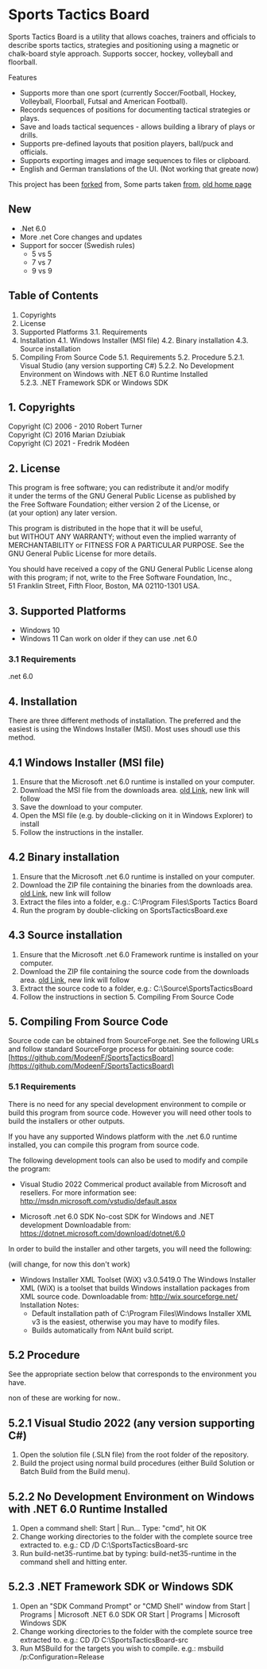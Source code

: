 # Sports Tactics Board
Sports Tactics Board is a utility that allows coaches, trainers and officials to describe sports tactics, strategies and positioning using a magnetic or chalk-board style approach. Supports soccer, hockey, volleyball and floorball.

Features
- Supports more than one sport (currently Soccer/Football, Hockey, Volleyball, Floorball, Futsal and American Football).
- Records sequences of positions for documenting tactical strategies or plays.
- Save and loads tactical sequences - allows building a library of plays or drills.
- Supports pre-defined layouts that position players, ball/puck and officials.
- Supports exporting images and image sequences to files or clipboard.
- English and German translations of the UI. (Not working that greate now)

This project has been [forked](https://sourceforge.net/projects/sportstacticsbd/) from, Some parts taken [from](https://github.com/manio143/SportsTacticsBoard), [old home page](http://sportstacticsbd.sourceforge.net/)

## New
- .Net 6.0
- More .net Core changes and updates
- Support for soccer (Swedish rules)
  - 5 vs 5
  - 7 vs 7
  - 9 vs 9

## Table of Contents
1. Copyrights
2. License
3. Supported Platforms
   3.1. Requirements
4. Installation
   4.1. Windows Installer (MSI file)
   4.2. Binary installation
   4.3. Source installation
5. Compiling From Source Code
   5.1. Requirements
   5.2. Procedure
   5.2.1. Visual Studio (any version supporting C#)
   5.2.2. No Development Environment on Windows with .NET 6.0 Runtime Installed   
   5.2.3. .NET Framework SDK or Windows SDK

## 1. Copyrights
Copyright (C) 2006 - 2010 Robert Turner</br>
Copyright (C) 2016 Marian Dziubiak</br>
Copyright (C) 2021 - Fredrik Modéen</br>

## 2. License
This program is free software; you can redistribute it and/or modify</br>
it under the terms of the GNU General Public License as published by</br>
the Free Software Foundation; either version 2 of the License, or</br>
(at your option) any later version.</br>

This program is distributed in the hope that it will be useful,</br>
but WITHOUT ANY WARRANTY; without even the implied warranty of</br>
MERCHANTABILITY or FITNESS FOR A PARTICULAR PURPOSE. See the</br>
GNU General Public License for more details.</br>

You should have received a copy of the GNU General Public License along</br>
with this program; if not, write to the Free Software Foundation, Inc.,</br>
51 Franklin Street, Fifth Floor, Boston, MA 02110-1301 USA.</br>

## 3. Supported Platforms
- Windows 10
- Windows 11
Can work on older if they can use .net 6.0

### 3.1 Requirements
.net 6.0

## 4. Installation
There are three different methods of installation. The preferred and the easiest is
using the Windows Installer (MSI). Most uses shoudl use this method.

## 4.1 Windows Installer (MSI file)
1. Ensure that the Microsoft .net 6.0 runtime is installed on your computer.
2. Download the MSI file from the downloads area.
   [old Link](http://sportstacticsbd.sourceforge.net/downloads.php), new link will follow
3. Save the download to your computer.
4. Open the MSI file (e.g. by double-clicking on it in Windows Explorer) to install
5. Follow the instructions in the installer.

## 4.2 Binary installation
1. Ensure that the Microsoft .net 6.0 runtime is installed on your computer.
2. Download the ZIP file containing the binaries from the downloads area.
   [old Link](http://sportstacticsbd.sourceforge.net/downloads.php), new link will follow
3. Extract the files into a folder, e.g.: C:\Program Files\Sports Tactics Board
4. Run the program by double-clicking on SportsTacticsBoard.exe

## 4.3 Source installation
1. Ensure that the Microsoft .net 6.0 Framework runtime is installed on your computer.
2. Download the ZIP file containing the source code from the downloads area.
   [old Link](http://sportstacticsbd.sourceforge.net/downloads.php), new link will follow
3. Extract the source code to a folder, e.g.: C:\Source\SportsTacticsBoard
4. Follow the instructions in section 5. Compiling From Source Code

## 5. Compiling From Source Code
Source code can be obtained from SourceForge.net. See the following URLs and
follow standard SourceForge process for obtaining source code:
[https://github.com/ModeenF/SportsTacticsBoard](https://github.com/ModeenF/SportsTacticsBoard)

### 5.1 Requirements
There is no need for any special development environment to compile or
build this program from source code. However you will need other tools
to build the installers or other outputs.

If you have any supported Windows platform with the .net 6.0 runtime
installed, you can compile this program from source code.

The following development tools can also be used to modify and compile
the program:
- Visual Studio 2022
  Commerical product available from Microsoft and resellers.
  For more information see:
  http://msdn.microsoft.com/vstudio/default.aspx

- Microsoft .net 6.0 SDK
  No-cost SDK for Windows and .NET development
  Downloadable from:
  https://dotnet.microsoft.com/download/dotnet/6.0

In order to build the installer and other targets, you will need the following:

(will change, for now this don't work)
- Windows Installer XML Toolset (WiX) v3.0.5419.0
  The Windows Installer XML (WiX) is a toolset that builds Windows installation
  packages from XML source code.
  Downloadable from:
  http://wix.sourceforge.net/
  Installation Notes:
  - Default installation path of C:\Program Files\Windows Installer XML v3
    is the easiest, otherwise you may have to modify files.
  - Builds automatically from NAnt build script.

## 5.2 Procedure
See the appropriate section below that corresponds to the environment you have.

non of these are working for now..
## 5.2.1 Visual Studio 2022 (any version supporting C#)
1. Open the solution file (.SLN file) from the root folder of the
   repository.
2. Build the project using normal build procedures (either Build
   Solution or Batch Build from the Build menu).

## 5.2.2 No Development Environment on Windows with .NET 6.0 Runtime Installed
1. Open a command shell:
   Start | Run...
   Type: "cmd", hit OK
2. Change working directories to the folder with the complete
   source tree extracted to.
   e.g.: CD /D C:\SportsTacticsBoard-src
3. Run build-net35-runtime.bat by typing:
   build-net35-runtime
   in the command shell and hitting enter.

## 5.2.3 .NET Framework SDK or Windows SDK
1. Open an "SDK Command Prompt" or "CMD Shell" window from
   Start | Programs | Microsoft .NET 6.0 SDK
   OR
   Start | Programs | Microsoft Windows SDK
2. Change working directories to the folder with the complete
   source tree extracted to.
   e.g.: CD /D C:\SportsTacticsBoard-src
3. Run MSBuild for the targets you wish to compile.
   e.g.: msbuild /p:Configuration=Release

